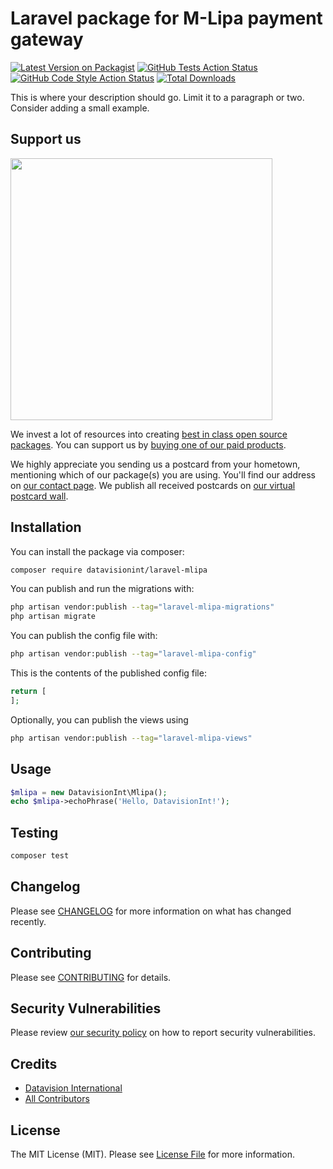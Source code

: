 # Laravel package for M-Lipa payment gateway

[![Latest Version on Packagist](https://img.shields.io/packagist/v/datavisionint/laravel-mlipa.svg?style=flat-square)](https://packagist.org/packages/datavisionint/laravel-mlipa)
[![GitHub Tests Action Status](https://img.shields.io/github/actions/workflow/status/datavisionint/laravel-mlipa/run-tests.yml?branch=main&label=tests&style=flat-square)](https://github.com/datavisionint/laravel-mlipa/actions?query=workflow%3Arun-tests+branch%3Amain)
[![GitHub Code Style Action Status](https://img.shields.io/github/actions/workflow/status/datavisionint/laravel-mlipa/fix-php-code-style-issues.yml?branch=main&label=code%20style&style=flat-square)](https://github.com/datavisionint/laravel-mlipa/actions?query=workflow%3A"Fix+PHP+code+style+issues"+branch%3Amain)
[![Total Downloads](https://img.shields.io/packagist/dt/datavisionint/laravel-mlipa.svg?style=flat-square)](https://packagist.org/packages/datavisionint/laravel-mlipa)

This is where your description should go. Limit it to a paragraph or two. Consider adding a small example.

## Support us

[<img src="https://github-ads.s3.eu-central-1.amazonaws.com/laravel-mlipa.jpg?t=1" width="419px" />](https://spatie.be/github-ad-click/laravel-mlipa)

We invest a lot of resources into creating [best in class open source packages](https://spatie.be/open-source). You can support us by [buying one of our paid products](https://spatie.be/open-source/support-us).

We highly appreciate you sending us a postcard from your hometown, mentioning which of our package(s) you are using. You'll find our address on [our contact page](https://spatie.be/about-us). We publish all received postcards on [our virtual postcard wall](https://spatie.be/open-source/postcards).

## Installation

You can install the package via composer:

```bash
composer require datavisionint/laravel-mlipa
```

You can publish and run the migrations with:

```bash
php artisan vendor:publish --tag="laravel-mlipa-migrations"
php artisan migrate
```

You can publish the config file with:

```bash
php artisan vendor:publish --tag="laravel-mlipa-config"
```

This is the contents of the published config file:

```php
return [
];
```

Optionally, you can publish the views using

```bash
php artisan vendor:publish --tag="laravel-mlipa-views"
```

## Usage

```php
$mlipa = new DatavisionInt\Mlipa();
echo $mlipa->echoPhrase('Hello, DatavisionInt!');
```

## Testing

```bash
composer test
```

## Changelog

Please see [CHANGELOG](CHANGELOG.md) for more information on what has changed recently.

## Contributing

Please see [CONTRIBUTING](CONTRIBUTING.md) for details.

## Security Vulnerabilities

Please review [our security policy](../../security/policy) on how to report security vulnerabilities.

## Credits

- [Datavision International](https://github.com/datavisionint)
- [All Contributors](../../contributors)

## License

The MIT License (MIT). Please see [License File](LICENSE.md) for more information.
